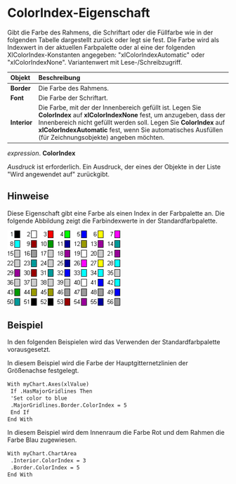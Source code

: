 
# ColorIndex-Eigenschaft

Gibt die Farbe des Rahmens, die Schriftart oder die Füllfarbe wie in der folgenden Tabelle dargestellt zurück oder legt sie fest. Die Farbe wird als Indexwert in der aktuellen Farbpalette oder al eine der folgenden XlColorIndex-Konstanten angegeben: "xlColorIndexAutomatic" oder "xlColorIndexNone". Variantenwert mit Lese-/Schreibzugriff.



|**Objekt**|**Beschreibung**|
|:-----|:-----|
|**Border**|Die Farbe des Rahmens.|
|**Font**|Die Farbe der Schriftart.|
|**Interior**|Die Farbe, mit der der Innenbereich gefüllt ist. Legen Sie  **ColorIndex** auf **xlColorIndexNone** fest, um anzugeben, dass der Innenbereich nicht gefüllt werden soll. Legen Sie **ColorIndex** auf **xlColorIndexAutomatic** fest, wenn Sie automatisches Ausfüllen (für Zeichnungsobjekte) angeben möchten.|

 _expression_. **ColorIndex**

 _Ausdruck_ ist erforderlich. Ein Ausdruck, der eines der Objekte in der Liste "Wird angewendet auf" zurückgibt.

## Hinweise

Diese Eigenschaft gibt eine Farbe als einen Index in der Farbpalette an. Die folgende Abbildung zeigt die Farbindexwerte in der Standardfarbpalette.


![](images/colorin_ZA06050819.gif)




## Beispiel

In den folgenden Beispielen wird das Verwenden der Standardfarbpalette vorausgesetzt.

In diesem Beispiel wird die Farbe der Hauptgitternetzlinien der Größenachse festgelegt.




```
With myChart.Axes(xlValue) 
 If .HasMajorGridlines Then 
 'Set color to blue 
 .MajorGridlines.Border.ColorIndex = 5 
 End If 
End With
```

In diesem Beispiel wird dem Innenraum die Farbe Rot und dem Rahmen die Farbe Blau zugewiesen.




```
With myChart.ChartArea 
 .Interior.ColorIndex = 3 
 .Border.ColorIndex = 5 
End With
```

